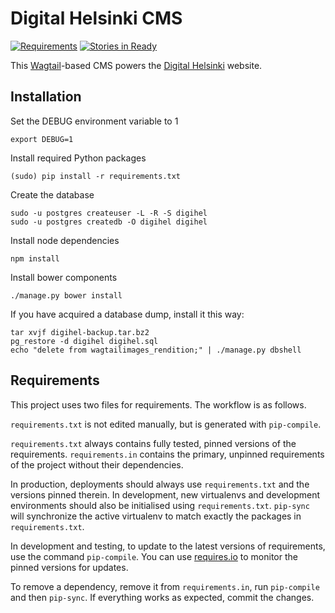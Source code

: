 Digital Helsinki CMS
====================

[![Requirements](https://requires.io/github/City-of-Helsinki/digihel/requirements.svg?branch=master)](https://requires.io/github/City-of-Helsinki/digihel/requirements/?branch=master)
[![Stories in Ready](https://badge.waffle.io/City-of-Helsinki/digihel.svg?label=ready&title=Ready)](http://waffle.io/City-of-Helsinki/digihel)


This [Wagtail](https://wagtail.io/)-based CMS powers the [Digital Helsinki](http://digi.hel.fi) website.

Installation
------------

Set the DEBUG environment variable to 1

```
export DEBUG=1
```

Install required Python packages

```
(sudo) pip install -r requirements.txt
```

Create the database

```
sudo -u postgres createuser -L -R -S digihel
sudo -u postgres createdb -O digihel digihel
```

Install node dependencies

```
npm install
```

Install bower components

```
./manage.py bower install
```

If you have acquired a database dump, install it this way:

```
tar xvjf digihel-backup.tar.bz2
pg_restore -d digihel digihel.sql
echo "delete from wagtailimages_rendition;" | ./manage.py dbshell
```

Requirements
------------

This project uses two files for requirements. The workflow is as follows.

`requirements.txt` is not edited manually, but is generated
with `pip-compile`.

`requirements.txt` always contains fully tested, pinned versions
of the requirements. `requirements.in` contains the primary, unpinned
requirements of the project without their dependencies.

In production, deployments should always use `requirements.txt`
and the versions pinned therein. In development, new virtualenvs
and development environments should also be initialised using
`requirements.txt`. `pip-sync` will synchronize the active
virtualenv to match exactly the packages in `requirements.txt`.

In development and testing, to update to the latest versions
of requirements, use the command `pip-compile`. You can
use [requires.io](https://requires.io) to monitor the
pinned versions for updates.

To remove a dependency, remove it from `requirements.in`,
run `pip-compile` and then `pip-sync`. If everything works
as expected, commit the changes.
